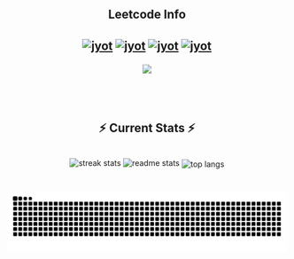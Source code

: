<h2 align="center">Leetcode Info<h2>  
<p align="center">
  <a href="https://leetcode.com/leocor9/" target="_blank"><img align="center" src="https://assets.leetcode.com/static_assets/marketing/2024-100-new.gif" alt="jyot" height="100" width="100" /></a>
    <a href="https://leetcode.com/leocor9/" target="_blank"><img align="center" src="https://assets.leetcode.com/static_assets/marketing/2024-50.gif" alt="jyot" height="100" width="100" /></a>
  <a href="https://leetcode.com/leocor9/" target="_blank"><img align="center" src="https://leetcode.com/static/images/badges/2024/gif/2024-11.gif" alt="jyot" height="100" width="100" /></a>
  <a href="https://leetcode.com/leocor9/" target="_blank"><img align="center" src="https://leetcode.com/static/images/badges/2024/gif/2024-10.gif" alt="jyot" height="100" width="100" /></a>
  

</p>
<p align="center">
  
  <img  align=top flex-grow=1 src="https://leetcard.jacoblin.cool/leocor9?theme=dark&font=Nunito&ext=heatmap" />  
</p>

<br/>

 <h2 align="center">⚡ Current Stats ⚡</h2>
<br>
<div align=center>
  <img width=390 src="https://streak-stats.demolab.com/?user=manishjadhav9&count_private=true&theme=dark&border_radius=10" alt="streak stats"/>
  <img width=390 src="https://github-readme-stats.vercel.app/api?username=manishjadhav9&show_icons=true&theme=dark&rank_icon=github&border_radius=10" alt="readme stats" />
  <img width=325 align="center" src="https://github-readme-stats.vercel.app/api/top-langs/?username=manishjadhav9&hide=HTML&langs_count=8&layout=compact&theme=dark&border_radius=10&size_weight=0.5&count_weight=0.5&exclude_repo=github-readme-stats" alt="top langs" />
</div>

  <br/>



###

<img src="https://raw.githubusercontent.com/manishjadhav9/manishjadhav9/output/snake.svg" alt="Snake animation" />

###
